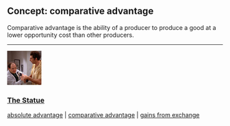 ## Concept: comparative advantage

Comparative advantage is the ability of a producer to produce a good at a lower opportunity cost than other producers.

<hr>
<div class="clip-listing">
<img src="media/icons/statue.jpg" alt="The Statue icon">

### [The Statue](../../clip/14/)

[absolute advantage](/concept/absolute-advantage/) | [comparative advantage](/concept/comparative-advantage/) | [gains from exchange](/concept/gains-from-exchange/)
</div>

